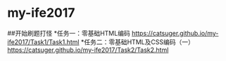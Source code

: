 ﻿# my-ife2017
##开始刷题打怪
*任务一：零基础HTML编码    https://catsuger.github.io/my-ife2017/Task1/Task1.html
*任务二：零基础HTML及CSS编码（一）  https://catsuger.github.io/my-ife2017/Task2/Task2.html

